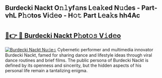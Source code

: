 ## Burdecki Nackt O𝚗𝚕yf𝚊ns L𝚎a𝚔ed N𝚞𝚍es - Part-vhL P𝚑𝚘tos Vi𝚍𝚎o - H𝚘𝚝 Part L𝚎a𝚔s hh4Ac

# <h2><a href="http://kf1bctu.oniu.top/?m=Burdecki+Nackt">🔗👉 🔴 Burdecki Nackt P𝚑ot𝚘𝚜 V𝚒d𝚎o</a></h2>

[![Burdecki Nackt Nu𝚍e𝚜](https://i.imgur.com/0qMVB7G.gif)](http://kf1bctu.oniu.top/?m=Burdecki+Nackt)
Cybernetic performer and multimedia innovator Burdecki Nackt, famed for sharing dance and lifestyle ideas through viral dance routines and brief films. The public persona of Burdecki Nackt is defined by its openness and sincerity, but the hidden aspects of his personal life remain a tantalizing enigma.  
